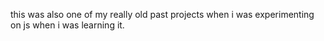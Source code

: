 this was also one of my really old past projects when i was experimenting on js when i was learning it.